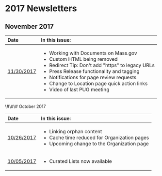 # 2017 Newsletters

## November 2017

<table>
  <thead>
    <tr>
      <th style="text-align:left">Date</th>
      <th style="text-align:left">In this issue:</th>
    </tr>
  </thead>
  <tbody>
    <tr>
      <td style="text-align:left"><a href="http://eepurl.com/dcqnS1">11/30/2017</a>
      </td>
      <td style="text-align:left">
        <ul>
          <li>Working with Documents on Mass.gov</li>
          <li>Custom HTML being removed</li>
          <li>Redirect Tip: Don&apos;t add &quot;https&quot; to legacy URLs</li>
          <li>Press Release functionality and tagging</li>
          <li>Notifications for page review requests</li>
          <li>Change to Location page quick action links</li>
          <li>Video of last PUG meeting</li>
        </ul>
      </td>
    </tr>
  </tbody>
</table>\#\#\# October 2017

<table>
  <thead>
    <tr>
      <th style="text-align:left">Date</th>
      <th style="text-align:left">In this issue:</th>
    </tr>
  </thead>
  <tbody>
    <tr>
      <td style="text-align:left"><a href="http://eepurl.com/c8-uSH">10/26/2017</a>
      </td>
      <td style="text-align:left">
        <ul>
          <li>Linking orphan content</li>
          <li>Cache time reduced for Organization pages</li>
          <li>Upcoming change to the Organization page</li>
        </ul>
      </td>
    </tr>
    <tr>
      <td style="text-align:left"><a href="http://eepurl.com/c6a-ND">10/05/2017</a>
      </td>
      <td style="text-align:left">
        <ul>
          <li>Curated Lists now available</li>
        </ul>
      </td>
    </tr>
  </tbody>
</table>
